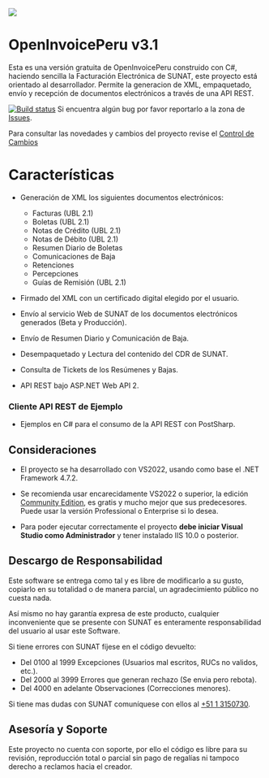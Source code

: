 ![](openinvoiceperulogo.PNG)
# OpenInvoicePeru v3.1 #
Esta es una versión gratuita de OpenInvoicePeru construido con C#, haciendo sencilla la Facturación Electrónica de SUNAT, este proyecto está orientado al desarrollador.
Permite la generacion de XML, empaquetado, envío y recepción de documentos electrónicos a través de una API REST.

[![Build status](https://frameworkperu.visualstudio.com/OpenInvoicePeruUBL21/_apis/build/status/OpenInvoicePeruUBL21-WebAPI-CI)](https://frameworkperu.visualstudio.com/OpenInvoicePeruUBL21/_build/latest?definitionId=6)
Si encuentra algún bug por favor reportarlo a la zona de [Issues](https://github.com/erickorlando/openinvoiceperu/issues).

Para consultar las novedades y cambios del proyecto revise el [Control de Cambios](CHANGELOG.md)

# Características #
- Generación de XML los siguientes documentos electrónicos:
  - Facturas (UBL 2.1)
  - Boletas  (UBL 2.1)
  - Notas de Crédito (UBL 2.1)
  - Notas de Débito (UBL 2.1)
  - Resumen Diario de Boletas
  - Comunicaciones de Baja
  - Retenciones
  - Percepciones
  - Guías de Remisión (UBL 2.1)
 
- Firmado del XML con un certificado digital elegido por el usuario.
- Envío al servicio Web de SUNAT de los documentos electrónicos generados (Beta y Producción).
- Envío de Resumen Diario y Comunicación de Baja.
- Desempaquetado y Lectura del contenido del CDR de SUNAT.
- Consulta de Tickets de los Resúmenes y Bajas.
- API REST bajo ASP.NET Web API 2.

### Cliente API REST de Ejemplo ###
- Ejemplos en C# para el consumo de la API REST con PostSharp.

## Consideraciones ##
- El proyecto se ha desarrollado con VS2022, usando como base el .NET Framework 4.7.2.
- Se recomienda usar encarecidamente VS2022 o superior, la edición [Community Edition](https://www.visualstudio.com/downloads/download-visual-studio-vs), es gratis y mucho mejor que sus predecesores.
Puede usar la versión Professional o Enterprise si lo desea.

- Para poder ejecutar correctamente el proyecto **debe iniciar Visual Studio como Administrador** y tener instalado IIS 10.0 o posterior.

## Descargo de Responsabilidad ##

Este software se entrega como tal y es libre de modificarlo a su gusto, copiarlo en su totalidad 
o de manera parcial, un agradecimiento público no cuesta nada.

Así mismo no hay garantía expresa de este producto, cualquier inconveniente que se presente con SUNAT 
es enteramente responsabilidad del usuario al usar este Software. 

Si tiene errores con SUNAT fíjese en el código devuelto:

- Del 0100 al 1999 Excepciones (Usuarios mal escritos, RUCs no validos, etc.).
- Del 2000 al 3999 Errores que generan rechazo (Se envia pero rebota).
- Del 4000 en adelante Observaciones (Correcciones menores).

Si tiene mas dudas con SUNAT comuníquese con ellos al [+51 1 3150730](tel:+5113150730).

## Asesoría y Soporte ##

Este proyecto no cuenta con soporte, por ello el código es libre para su revisión, reproducción total o parcial sin pago de regalías ni tampoco derecho a reclamos hacia el creador.

